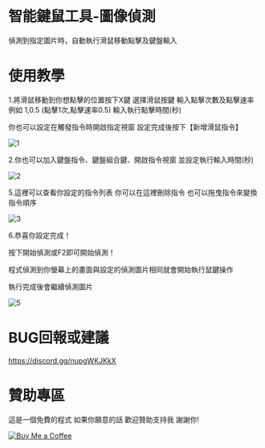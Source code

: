 # 智能鍵鼠工具-圖像偵測

偵測到指定圖片時，自動執行滑鼠移動點擊及鍵盤輸入

# 使用教學

1.將滑鼠移動到你想點擊的位置按下X鍵 選擇滑鼠按鍵 輸入點擊次數及點擊速率 例如 1,0.5 (點擊1次,點擊速率0.5) 輸入執行點擊時間(秒) 

你也可以設定在觸發指令時開啟指定視窗 設定完成後按下【新增滑鼠指令】 


![1](https://github.com/user-attachments/assets/fd56a3b7-598f-4354-a3a6-de997b376cba)


2.你也可以加入鍵盤指令、鍵盤組合鍵、開啟指令視窗 並設定執行輸入時間(秒)


![2](https://github.com/user-attachments/assets/a482ae87-cdd4-4885-ae84-5f6926336c0c)


5.這裡可以查看你設定的指令列表 你可以在這裡刪除指令 也可以拖曳指令來變換指令順序


![3](https://github.com/user-attachments/assets/66cb5a92-8108-4532-95ec-ba2d2bef486f)



6.恭喜你設定完成！

按下開始偵測或F2即可開始偵測！

程式偵測到你螢幕上的畫面與設定的偵測圖片相同就會開始執行鼠鍵操作

執行完成後會繼續偵測圖片

![5](https://github.com/user-attachments/assets/fe111b96-2ff5-42d2-94c3-174d34a165d6)









# BUG回報或建議
https://discord.gg/nupgWKJKkX

# 贊助專區
這是一個免費的程式 如果你願意的話 歡迎贊助支持我 謝謝你!

[![Buy Me a Coffee](https://www.buymeacoffee.com/assets/img/custom_images/orange_img.png)](https://www.buymeacoffee.com/dreamtv)
